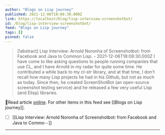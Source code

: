 ```yaml
---
author: "Blogs on Lisp journey"
published: 2021-12-06T18:08:30.000Z
link: https://localhost/blog/lisp-interview-screenshotbot/
id: /blog/lisp-interview-screenshotbot/
feed: "Blogs on Lisp journey"
tags: []
pinned: false
---
```

> [!abstract] Lisp Interview: Arnold Noronha of Screenshotbot: from Facebook and Java to Common Lisp. - 2021-12-06T18:08:30.000Z
> I have come to like asking questions to people running companies that use CL, and I have Arnold in my radar for quite some time. He contributed a while back to my cl-str library, and at that time, I don’t recall how many Lisp projects he had in his Github, but not as much as today. Since then, he created ScreenShotBot (an open-source screenshot testing service) and he released a few very useful Lisp (and Elisp) libraries.

🔗Read article [online](https://localhost/blog/lisp-interview-screenshotbot/). For other items in this feed see [[Blogs on Lisp journey]].

- [ ] [[Lisp Interview꞉ Arnold Noronha of Screenshotbot꞉ from Facebook and Java to Commo⋯]]
- - -

